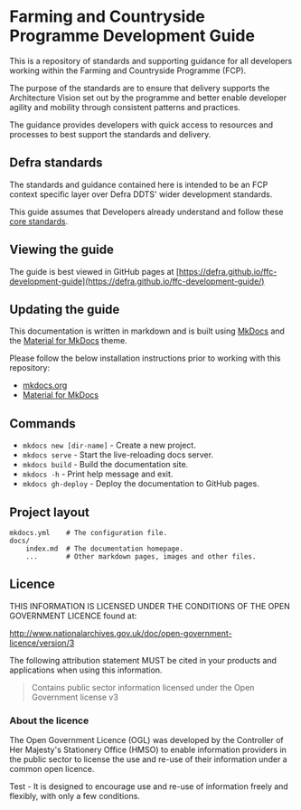 # Farming and Countryside Programme Development Guide
This is a repository of standards and supporting guidance for all developers working within the Farming and Countryside Programme (FCP).

The purpose of the standards are to ensure that delivery supports the Architecture Vision set out by the programme and better enable developer agility and mobility through consistent patterns and practices.

The guidance provides developers with quick access to resources and processes to best support the standards and delivery.

## Defra standards
The standards and guidance contained here is intended to be an FCP context specific layer over Defra DDTS' wider development standards.

This guide assumes that Developers already understand and follow these [core standards](https://github.com/DEFRA/software-development-standards/).

## Viewing the guide

The guide is best viewed in GitHub pages at [https://defra.github.io/ffc-development-guide](https://defra.github.io/ffc-development-guide/)

## Updating the guide

This documentation is written in markdown and is built using [MkDocs](https://www.mkdocs.org) and the [Material for MkDocs](https://squidfunk.github.io/mkdocs-material/) theme.

Please follow the below installation instructions prior to working with this repository:

- [mkdocs.org](https://www.mkdocs.org)
- [Material for MkDocs](https://squidfunk.github.io/mkdocs-material/)

## Commands

* `mkdocs new [dir-name]` - Create a new project.
* `mkdocs serve` - Start the live-reloading docs server.
* `mkdocs build` - Build the documentation site.
* `mkdocs -h` - Print help message and exit.
* `mkdocs gh-deploy` - Deploy the documentation to GitHub pages.

## Project layout

    mkdocs.yml    # The configuration file.
    docs/
        index.md  # The documentation homepage.
        ...       # Other markdown pages, images and other files.



## Licence

THIS INFORMATION IS LICENSED UNDER THE CONDITIONS OF THE OPEN GOVERNMENT LICENCE found at:

<http://www.nationalarchives.gov.uk/doc/open-government-licence/version/3>

The following attribution statement MUST be cited in your products and applications when using this information.

> Contains public sector information licensed under the Open Government license v3

### About the licence

The Open Government Licence (OGL) was developed by the Controller of Her Majesty's Stationery Office (HMSO) to enable information providers in the public sector to license the use and re-use of their information under a common open licence.

Test - It is designed to encourage use and re-use of information freely and flexibly, with only a few conditions.
